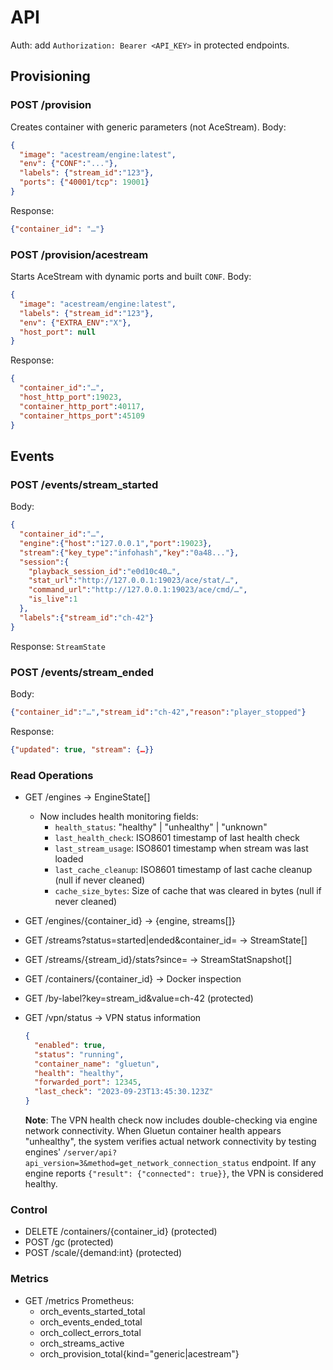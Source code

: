 # API

Auth: add `Authorization: Bearer <API_KEY>` in protected endpoints.

## Provisioning
### POST /provision
Creates container with generic parameters (not AceStream).
Body:
```json
{
  "image": "acestream/engine:latest",
  "env": {"CONF":"..."},
  "labels": {"stream_id":"123"},
  "ports": {"40001/tcp": 19001}
}
```
Response:
```json
{"container_id": "…"}
```
### POST /provision/acestream

Starts AceStream with dynamic ports and built `CONF`.
Body:
```json
{
  "image": "acestream/engine:latest",
  "labels": {"stream_id":"123"},
  "env": {"EXTRA_ENV":"X"},
  "host_port": null
}
```
Response:
```json
{
  "container_id":"…",
  "host_http_port":19023,
  "container_http_port":40117,
  "container_https_port":45109
}
```
## Events
### POST /events/stream_started
Body:
```json
{
  "container_id":"…",
  "engine":{"host":"127.0.0.1","port":19023},
  "stream":{"key_type":"infohash","key":"0a48..."},
  "session":{
    "playback_session_id":"e0d10c40…",
    "stat_url":"http://127.0.0.1:19023/ace/stat/…",
    "command_url":"http://127.0.0.1:19023/ace/cmd/…",
    "is_live":1
  },
  "labels":{"stream_id":"ch-42"}
}
```
Response: `StreamState`
### POST /events/stream_ended
Body:
```json
{"container_id":"…","stream_id":"ch-42","reason":"player_stopped"}
```
Response:
```json
{"updated": true, "stream": {…}}
```
### Read Operations

 - GET /engines → EngineState[]
   - Now includes health monitoring fields:
     - `health_status`: "healthy" | "unhealthy" | "unknown"
     - `last_health_check`: ISO8601 timestamp of last health check
     - `last_stream_usage`: ISO8601 timestamp when stream was last loaded
     - `last_cache_cleanup`: ISO8601 timestamp of last cache cleanup (null if never cleaned)
     - `cache_size_bytes`: Size of cache that was cleared in bytes (null if never cleaned)

 - GET /engines/{container_id} → {engine, streams[]}

 - GET /streams?status=started|ended&container_id= → StreamState[]

 - GET /streams/{stream_id}/stats?since=<ISO8601> → StreamStatSnapshot[]

 - GET /containers/{container_id} → Docker inspection

 - GET /by-label?key=stream_id&value=ch-42 (protected)

 - GET /vpn/status → VPN status information
   ```json
   {
     "enabled": true,
     "status": "running",
     "container_name": "gluetun",
     "health": "healthy",
     "forwarded_port": 12345,
     "last_check": "2023-09-23T13:45:30.123Z"
   }
   ```
   
   **Note**: The VPN health check now includes double-checking via engine network connectivity.
   When Gluetun container health appears "unhealthy", the system verifies actual network 
   connectivity by testing engines' `/server/api?api_version=3&method=get_network_connection_status` 
   endpoint. If any engine reports `{"result": {"connected": true}}`, the VPN is considered healthy.

### Control
 - DELETE /containers/{container_id} (protected)
 - POST /gc (protected)
 - POST /scale/{demand:int} (protected)

### Metrics
 - GET /metrics Prometheus:
   - orch_events_started_total
   - orch_events_ended_total
   - orch_collect_errors_total
   - orch_streams_active
   - orch_provision_total{kind="generic|acestream"}

